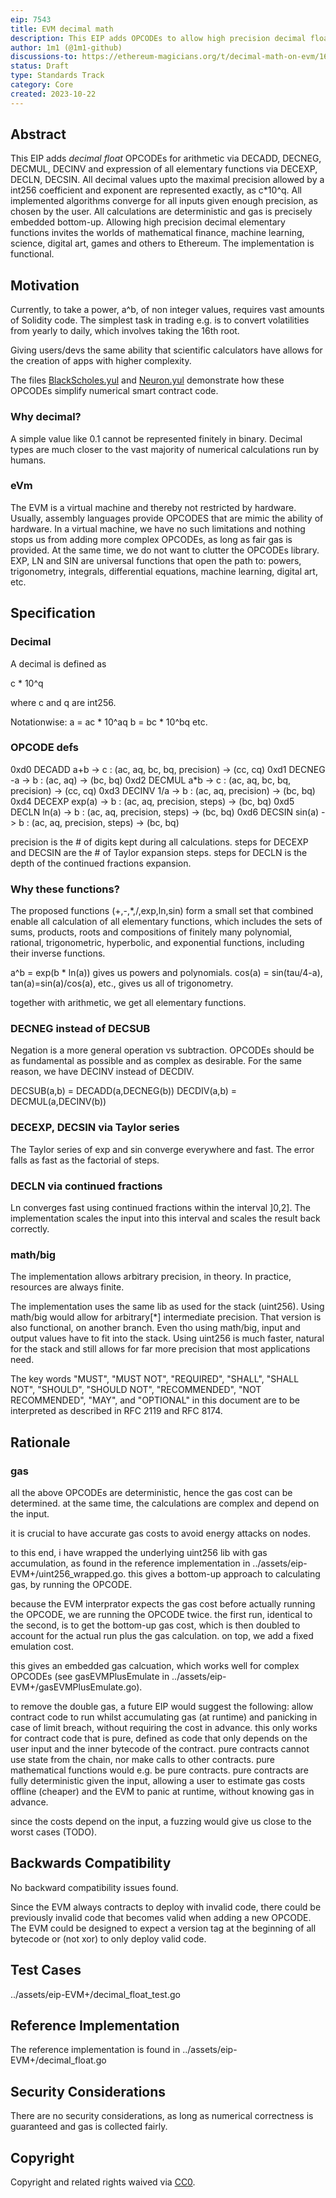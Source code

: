 ```yaml
---
eip: 7543
title: EVM decimal math
description: This EIP adds OPCODEs to allow high precision decimal float calculation of all elementary functions with precise gas enumeration.
author: 1m1 (@1m1-github)
discussions-to: https://ethereum-magicians.org/t/decimal-math-on-evm/16194
status: Draft
type: Standards Track
category: Core
created: 2023-10-22
---
```



## Abstract

This EIP adds *decimal float* OPCODEs for arithmetic via DECADD, DECNEG, DECMUL, DECINV and expression of all elementary functions via DECEXP, DECLN, DECSIN. All decimal values upto the maximal precision allowed by a int256 coefficient and exponent are represented exactly, as c*10^q. All implemented algorithms converge for all inputs given enough precision, as chosen by the user. All calculations are deterministic and gas is precisely embedded bottom-up. Allowing high precision decimal elementary functions invites the worlds of mathematical finance, machine learning, science, digital art, games and others to Ethereum. The implementation is functional.

## Motivation

Currently, to take a power, a^b, of non integer values, requires vast amounts of Solidity code.
The simplest task in trading e.g. is to convert volatilities from yearly to daily, which involves taking the 16th root.

Giving users/devs the same ability that scientific calculators have allows for the creation of apps with higher complexity.

The files [BlackScholes.yul](../assets/eip-7543/BlackScholes.yul) and [Neuron.yul](../assets/eip-7543/Neuron.yul) demonstrate how these OPCODEs simplify numerical smart contract code.

### Why decimal?

A simple value like 0.1 cannot be represented finitely in binary. Decimal types are much closer to the vast majority of numerical calculations run by humans.

### eVm

The EVM is a virtual machine and thereby not restricted by hardware. Usually, assembly languages provide OPCODES that are mimic the ability of hardware. In a virtual machine, we have no such limitations and nothing stops us from adding more complex OPCODEs, as long as fair gas is provided. At the same time, we do not want to clutter the OPCODEs library. EXP, LN and SIN are universal functions that open the path to: powers, trigonometry, integrals, differential equations, machine learning, digital art, etc.

## Specification

### Decimal

A decimal is defined as

c * 10^q

where c and q are int256.

Notationwise:
a = ac * 10^aq
b = bc * 10^bq
etc.

### OPCODE defs

0xd0 DECADD a+b -> c    : (ac, aq, bc, bq, precision) -> (cc, cq)
0xd1 DECNEG  -a -> b    : (ac, aq) -> (bc, bq)
0xd2 DECMUL a*b -> c    : (ac, aq, bc, bq, precision) -> (cc, cq)
0xd3 DECINV 1/a -> b    : (ac, aq, precision) -> (bc, bq)
0xd4 DECEXP exp(a) -> b : (ac, aq, precision, steps) -> (bc, bq)
0xd5 DECLN   ln(a) -> b : (ac, aq, precision, steps) -> (bc, bq)
0xd6 DECSIN sin(a) -> b : (ac, aq, precision, steps) -> (bc, bq)

precision is the # of digits kept during all calculations. steps for DECEXP and DECSIN are the # of Taylor expansion steps. steps for DECLN is the depth of the continued fractions expansion.

### Why these functions?

The proposed functions (+,-,*,/,exp,ln,sin) form a small set that combined enable all calculation of all elementary functions, which includes the sets of sums, products, roots and compositions of finitely many polynomial, rational, trigonometric, hyperbolic, and exponential functions, including their inverse functions.

a^b = exp(b * ln(a)) gives us powers and polynomials.
cos(a) = sin(tau/4-a), tan(a)=sin(a)/cos(a), etc., gives us all of trigonometry.

together with arithmetic, we get all elementary functions.

### DECNEG instead of DECSUB

Negation is a more general operation vs subtraction. OPCODEs should be as fundamental as possible and as complex as desirable.
For the same reason, we have DECINV instead of DECDIV.

DECSUB(a,b) = DECADD(a,DECNEG(b))
DECDIV(a,b) = DECMUL(a,DECINV(b))

### DECEXP, DECSIN via Taylor series

The Taylor series of exp and sin converge everywhere and fast. The error falls as fast as the factorial of steps.

### DECLN via continued fractions

Ln converges fast using continued fractions within the interval ]0,2]. The implementation scales the input into this interval and scales the result back correctly.

### math/big

The implementation allows arbitrary precision, in theory. In practice, resources are always finite.

The implementation uses the same lib as used for the stack (uint256).
Using math/big would allow for arbitrary[*] intermediate precision. That version is also functional, on another branch.
Even tho using math/big, input and output values have to fit into the stack.
Using uint256 is much faster, natural for the stack and still allows for far more precision that most applications need.

The key words "MUST", "MUST NOT", "REQUIRED", "SHALL", "SHALL NOT", "SHOULD", "SHOULD NOT", "RECOMMENDED", "NOT RECOMMENDED", "MAY", and "OPTIONAL" in this document are to be interpreted as described in RFC 2119 and RFC 8174.

## Rationale

### gas

all the above OPCODEs are deterministic, hence the gas cost can be determined. at the same time, the calculations are complex and depend on the input.

it is crucial to have accurate gas costs to avoid energy attacks on nodes.

to this end, i have wrapped the underlying uint256 lib with gas accumulation, as found in the reference implementation in ../assets/eip-EVM+/uint256_wrapped.go. this gives a bottom-up approach to calculating gas, by running the OPCODE.

because the EVM interprator expects the gas cost before actually running the OPCODE, we are running the OPCODE twice. the first run, identical to the second, is to get the bottom-up gas cost, which is then doubled to account for the actual run plus the gas calculation. on top, we add a fixed emulation cost.

this gives an embedded gas calcuation, which works well for complex OPCODEs (see gasEVMPlusEmulate in ../assets/eip-EVM+/gasEVMPlusEmulate.go).

to remove the double gas, a future EIP would suggest the following: allow contract code to run whilst accumulating gas (at runtime) and panicking in case of limit breach, without requiring the cost in advance. this only works for contract code that is pure, defined as code that only depends on the user input and the inner bytecode of the contract. pure contracts cannot use state from the chain, nor make calls to other contracts. pure mathematical functions would e.g. be pure contracts. pure contracts are fully deterministic given the input, allowing a user to estimate gas costs offline (cheaper) and the EVM to panic at runtime, without knowing gas in advance.

since the costs depend on the input, a fuzzing would give us close to the worst cases (TODO).

## Backwards Compatibility

No backward compatibility issues found.

Since the EVM always contracts to deploy with invalid code, there could be previously invalid code that becomes valid when adding a new OPCODE. The EVM could be designed to expect a version tag at the beginning of all bytecode or (not xor) to only deploy valid code.

## Test Cases

../assets/eip-EVM+/decimal_float_test.go

## Reference Implementation

The reference implementation is found in ../assets/eip-EVM+/decimal_float.go

## Security Considerations

There are no security considerations, as long as numerical correctness is guaranteed and gas is collected fairly.

## Copyright

Copyright and related rights waived via [CC0](../LICENSE.md).

